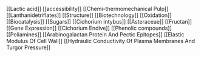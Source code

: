 [[Lactic acid]]
[[accessibility]]
[[Chemi-thermomechanical Pulp]]
[[Lanthanidetriflates]]
[[Structure]]
[[Biotechnology]]
[[Oxidation]]
[[Biocatalysis]]
[[Sugars]]
[[Cichorium intybus]]
[[Asteraceae]]
[[Fructan]]
[[Gene Expression]]
[[Cichorium Endive]]
[[Phenolic compounds]]
[[Poliamines]]
[[Arabinogalactan Protein And Pectic Epitopes]]
[[Elastic Modulus Of Cell Wall]]
[[Hydraulic Conductivity Of Plasma Membranes And Turgor Pressure]]
